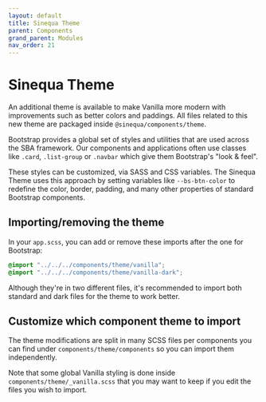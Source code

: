 ```yaml
---
layout: default
title: Sinequa Theme
parent: Components
grand_parent: Modules
nav_order: 21
---
```


# Sinequa Theme

An additional theme is available to make Vanilla more modern with improvements such as better colors and paddings. All files related to this new theme are packaged inside `@sinequa/components/theme`.

Bootstrap provides a global set of styles and utilities that are used across the SBA framework. Our components and applications often use classes like `.card`, `.list-group` or `.navbar` which give them Bootstrap's "look & feel".

These styles can be customized, via SASS and CSS variables. The Sinequa Theme uses this approach by setting variables like `--bs-btn-color` to redefine the color, border, padding, and many other properties of standard Bootstrap components.

## Importing/removing the theme

In your `app.scss`, you can add or remove these imports after the one for Bootstrap:

```scss
@import "../../../components/theme/vanilla";
@import "../../../components/theme/vanilla-dark";
```

Although they're in two different files, it's recommended to import both standard and dark files for the theme to work better.

## Customize which component theme to import

The theme modifications are split in many SCSS files per components you can find under `components/theme/components` so you can import them independently.

Note that some global Vanilla styling is done inside `components/theme/_vanilla.scss` that you may want to keep if you edit the files you wish to import.
